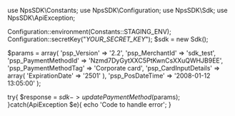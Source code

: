 use NpsSDK\Constants;
use NpsSDK\Configuration;
use NpsSDK\Sdk;
use NpsSDK\ApiException;

Configuration::environment(Constants::STAGING_ENV);
Configuration::secretKey("_YOUR_SECRET_KEY_");
$sdk = new Sdk();

$params = array(
    'psp_Version' => '2.2',
    'psp_MerchantId' => 'sdk_test',
    'psp_PaymentMethodId' => 'Nzmd7DyGytXXC5PtKwnCsXXuQWHJB9EE',
    'psp_PaymentMethodTag' => 'Corporate card',
    'psp_CardInputDetails' => array(
        'ExpirationDate' => '2501'
    ),
    'psp_PosDateTime' => '2008-01-12 13:05:00'
);

try{ 
    $response = $sdk->updatePaymentMethod($params); 
}catch(ApiException $e){ 
    echo 'Code to handle error'; 
} 
